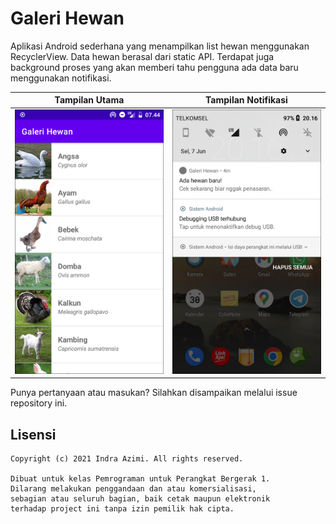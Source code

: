 # Galeri Hewan

Aplikasi Android sederhana yang menampilkan list hewan menggunakan RecyclerView. Data hewan berasal dari static API. Terdapat juga background proses yang akan memberi tahu pengguna ada data baru menggunakan notifikasi.

Tampilan Utama                              | Tampilan Notifikasi
--------------------------------------------|---------------------------------------------
<img src="screenshots/main.png" width="250">|<img src="screenshots/notif.png" width="250">

Punya pertanyaan atau masukan? Silahkan disampaikan melalui issue repository ini.

## Lisensi

    Copyright (c) 2021 Indra Azimi. All rights reserved.

    Dibuat untuk kelas Pemrograman untuk Perangkat Bergerak 1.
    Dilarang melakukan penggandaan dan atau komersialisasi,
    sebagian atau seluruh bagian, baik cetak maupun elektronik
    terhadap project ini tanpa izin pemilik hak cipta.